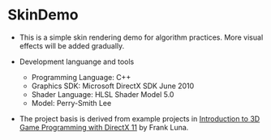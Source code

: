 # SkinDemo

+ This is a simple skin rendering demo for algorithm practices. More visual effects will be added gradually.

+ Development languange and tools
  + Programming Language: C++
  + Graphics SDK: Microsoft DirectX SDK June 2010
  + Shader Language: HLSL Shader Model 5.0
  + Model: Perry-Smith Lee



+ The project basis is derived from example projects in [Introduction to 3D Game Programming with DirectX 11](http://www.amazon.com/Introduction-3D-Game-Programming-DirectX/dp/1936420228/ref=sr_1_1?ie=UTF8&qid=1438259618&sr=8-1&keywords=introduction+to+3D+game) by Frank Luna.



